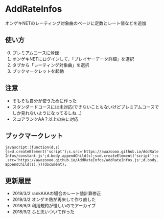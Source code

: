 # AddRateInfos
オンゲキNETのレーティング対象曲のページに定数とレート値などを追加

## 使い方
  0. プレミアムコースに登録
  1. オンゲキNETにログインして，「プレイヤーデータ詳細」を選択
  2. タブから「レーティング対象曲」を選択
  3. ブックマークレットを起動

## 注意
  * そもそも自分が使うために作った
  * スタンダードコースには未対応(できないこともないけどプレミアムコースでしか見れないようになってるしね...)
  * スコアランクAA？以上の曲に対応

## ブックマークレット
```javascript:(function(d,s){s=d.createElement('script');s.src='https://awazoooo.github.io/AddRateInfos/constant.js';d.body.appendChild(s);s=d.createElement('script');s.src='https://awazoooo.github.io/AddRateInfos/addRateInfos.js';d.body.appendChild(s);})(document);```


## 更新履歴
  * 2019/3/2 rankAAAの場合のレート値計算修正
  * 2019/3/2 オンゲキ熱が再来して作り直した
  * 2018/9/3 利用規約が怪しいのでアーカイブ
  * 2018/9/2 ふと思いついて作った
